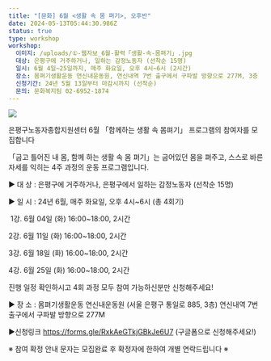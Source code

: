 ```yaml
---
title: "[문화] 6월 <생활 속 몸 펴기>, 오후반"
date: 2024-05-13T05:44:30.986Z
status: true
type: workshop
workshop:
  이미지: /uploads/①-웹자보_6월-활력「생활-속-몸펴기」.jpg
  대상: 은평구에 거주하거나, 일하는 감정노동자 (선착순 15명)
  일시: 6월 4일~25일까지, 매주 화요일, 오후 4시~6시 (2시간)
  장소: 몸펴기생활운동 연신내운동원, 연신내역 7번 출구에서 구파발 방향으로 277M, 3층
  신청기간: 24년 5월 13일부터 마감시까지 (선착순)
  문의: 문화복지팀 02-6952-1874
---
```

![](/uploads/①-웹자보_6월-활력「생활-속-몸펴기」.jpg)

은평구노동자종합지원센터
6월 「함께하는 생활 속 몸펴기」 프로그램의 참여자를 모집합니다

「굽고 틀어진 내 몸, 함께 하는 생활 속 몸 펴기」는 굽어있던 몸을 펴주고, 
스스로 바른 자세를 익히는 4주 과정의 운동 프로그램입니다. 

▶ 대 상 : 은평구에 거주하거나, 은평구에서 일하는 감정노동자 (선착순 15명) 


▶ 일 시 : 24년 6월, 매주 화요일, 오후 4시~6시 (총 4회기)


​   1강. 6월 04일 (화) 16:00~18:00, 2시간


   2강. 6월 11일 (화) 16:00~18:00, 2시간


   3강. 6월 18일 (화) 16:00~18:00, 2시간


   4강. 6월 25일 (화) 16:00~18:00, 2시간

 진행 일정 확인하시고 4회 과정 모두 참여 가능하신분만 신청해주세요!​

▶ 장 소 : 몸펴기생활운동 연신내운동원 (서울 은평구 통일로 885, 3층)
             연신내역 7번 출구에서 구파발 방향으로 277M  

▶신청링크 https://forms.gle/RxkAeGTkjGBkJe6U7 (구글폼으로 신청해주세요!)

※ 참여 확정 안내 문자는 모집완료 후 확정자에 한하여 개별 연락드립니다 ※